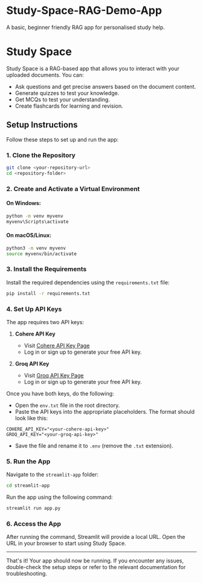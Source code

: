 # Study-Space-RAG-Demo-App
A basic, beginner friendly RAG app for personalised study help.

# Study Space

Study Space is a RAG-based app that allows you to interact with your uploaded documents. You can:

- Ask questions and get precise answers based on the document content.
- Generate quizzes to test your knowledge.
- Get MCQs to test your understanding.
- Create flashcards for learning and revision.

## Setup Instructions

Follow these steps to set up and run the app:

### 1. Clone the Repository

```bash
git clone <your-repository-url>
cd <repository-folder>
```

### 2. Create and Activate a Virtual Environment

#### On Windows:
```bash
python -m venv myvenv
myvenv\Scripts\activate
```

#### On macOS/Linux:
```bash
python3 -m venv myvenv
source myvenv/bin/activate
```

### 3. Install the Requirements

Install the required dependencies using the `requirements.txt` file:

```bash
pip install -r requirements.txt
```

### 4. Set Up API Keys

The app requires two API keys:

1. **Cohere API Key**
   - Visit [Cohere API Key Page](<Cohere_API_URL>)
   - Log in or sign up to generate your free API key.

2. **Groq API Key**
   - Visit [Groq API Key Page](<Groq_API_URL>)
   - Log in or sign up to generate your free API key.

Once you have both keys, do the following:

- Open the `env.txt` file in the root directory.
- Paste the API keys into the appropriate placeholders. The format should look like this:

```plaintext
COHERE_API_KEY="<your-cohere-api-key>"
GROQ_API_KEY="<your-groq-api-key>"
```

- Save the file and rename it to `.env` (remove the `.txt` extension).

### 5. Run the App

Navigate to the `streamlit-app` folder:

```bash
cd streamlit-app
```

Run the app using the following command:

```bash
streamlit run app.py
```

### 6. Access the App

After running the command, Streamlit will provide a local URL. Open the URL in your browser to start using Study Space.

---

That's it! Your app should now be running. If you encounter any issues, double-check the setup steps or refer to the relevant documentation for troubleshooting.

